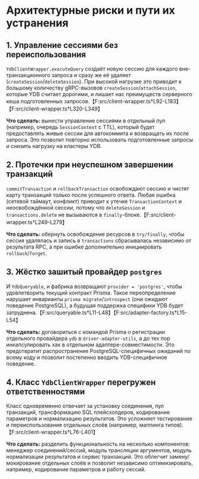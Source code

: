 # Архитектурные риски и пути их устранения

## 1. Управление сессиями без переиспользования
`YdbClientWrapper.executeQuery` создаёт новую сессию для каждого вне-транзакционного запроса и сразу же её удаляет (`createSession`/`deleteSession`). При высокой нагрузке это приводит к большому количеству gRPC-вызовов `createSession`/`attachSession`, которые YDB считает дорогими, и лишает нас преимуществ серверного кеша подготовленных запросов.【F:src/client-wrapper.ts†L92-L183】【F:src/client-wrapper.ts†L320-L349】

**Что сделать:** вынести управление сессиями в отдельный пул (например, очередь `SessionContext` с TTL), который будет предоставлять живые сессии для автокоммита и возвращать их после запроса. Это позволит повторно использовать подготовленные запросы и снизить нагрузку на кластеры YDB.

## 2. Протечки при неуспешном завершении транзакций
`commitTransaction` и `rollbackTransaction` освобождают сессию и чистят карту транзакций только после успешного ответа. Любая ошибка (сетевой таймаут, конфликт) приводит к утечке `TransactionContext` и неосвобождённой сессии, потому что `deleteSession` и `transactions.delete` не вызываются в `finally`-блоке.【F:src/client-wrapper.ts†L249-L279】

**Что сделать:** обернуть освобождение ресурсов в `try/finally`, чтобы сессия удалялась и запись в `transactions` сбрасывалась независимо от результата RPC, а при ошибке дополнительно инициировать `rollback`/`forget`.

## 3. Жёстко зашитый провайдер `postgres`
И `YdbQueryable`, и фабрика возвращают `provider = 'postgres'`, чтобы удовлетворить текущий контракт Prisma. Такое переопределение нарушает инварианты `prisma migrate`/`introspect` (они ожидают поведение PostgreSQL), а будущая поддержка специфики YDB будет затруднена.【F:src/queryable.ts†L11-L48】【F:src/adapter-factory.ts†L15-L54】

**Что сделать:** договориться с командой Prisma о регистрации отдельного провайдера `ydb` в `driver-adapter-utils`, а до тех пор инкапсулировать хак в отдельном адаптере-совместимости. Это предотвратит распространение PostgreSQL-специфичных ожиданий по всему коду и позволит постепенно вводить YDB-специфичное поведение.

## 4. Класс `YdbClientWrapper` перегружен ответственностями
Класс одновременно отвечает за установку соединения, пул транзакций, трансформацию SQL плейсхолдеров, кодирование параметров и нормализацию результатов. Это усложняет тестирование и переиспользование отдельных слоёв (например, маппинга типов).【F:src/client-wrapper.ts†L76-L401】

**Что сделать:** разделить функциональность на несколько компонентов: менеджер соединений/сессий, модуль трансляции аргументов, модуль нормализации результатов и сервис транзакций. Это облегчит замену/мокирование отдельных слоёв и позволит независимо оптимизировать, например, кодирование параметров и работу сессий.
